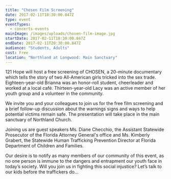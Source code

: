 ```yaml
---
title: "Chosen Film Screening"
date: 2017-02-11T18:30:00.847Z
type: event
eventTypes: 
  - concerts-events
mainImage: /images/uploads/chosen-film-image.jpg
startDate: 2017-02-11T18:30:00.847Z
endDate: 2017-02-11T20:30:00.847Z
audience: "Students, Adults"
cost: Free
location: "Northland at Longwood: Main Sanctuary"
---
```


121 Hope will host a free screening of CHOSEN, a 20-minute documentary which tells the story of two All-American girls tricked into the sex trade. Eighteen-year-old Brianna was an honor-roll student, cheerleader and worked at a local café. Thirteen-year-old Lacy was an active member of her youth group and a volunteer in the community.

We invite you and your colleagues to join us for the free film screening and a brief follow-up discussion about the warnings signs and ways to help potential victims remain safe. The presentation will take place in the main sanctuary of Northland Church.

Joining us are guest speakers Ms. Diane Checchio, the Assistant Statewide Prosecutor of the Florida Attorney General's office and Ms. Kimberly Grabert, the Statewide Human Trafficking Prevention Director at Florida Department of Children and Families.

Our desire is to notify as many members of our community of this event, as no one person is immune to the dangers and entrapment our youth face in today’s society. Will you join us in fighting this social injustice? Let’s talk to our kids before the traffickers do...